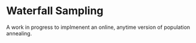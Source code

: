 # Waterfall Sampling

A work in progress to implmenent an online, anytime version
of population annealing.